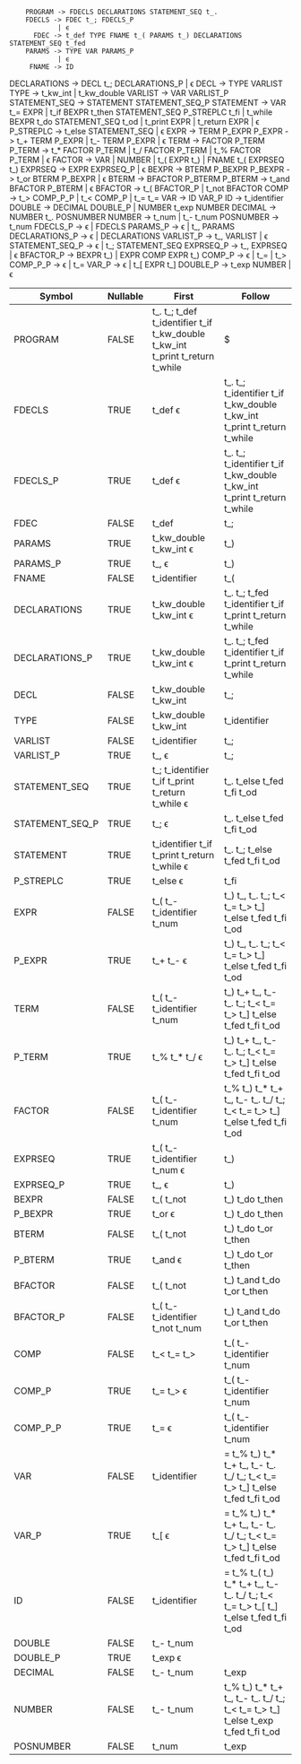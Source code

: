 		PROGRAM -> FDECLS DECLARATIONS STATEMENT_SEQ t_.
		FDECLS -> FDEC t_; FDECLS_P
				| ϵ
		  FDEC -> t_def TYPE FNAME t_( PARAMS t_) DECLARATIONS STATEMENT_SEQ t_fed
		PARAMS -> TYPE VAR PARAMS_P
				| ϵ
		 FNAME -> ID
  DECLARATIONS -> DECL t_; DECLARATIONS_P
				| ϵ
		  DECL -> TYPE VARLIST
		  TYPE -> t_kw_int
				| t_kw_double
	   VARLIST -> VAR VARLIST_P
 STATEMENT_SEQ -> STATEMENT STATEMENT_SEQ_P
	 STATEMENT -> VAR t_= EXPR
				| t_if BEXPR t_then STATEMENT_SEQ P_STREPLC t_fi
				| t_while BEXPR t_do STATEMENT_SEQ t_od
				| t_print EXPR
				| t_return EXPR
				| ϵ
	 P_STREPLC -> t_else STATEMENT_SEQ
				| ϵ
		  EXPR -> TERM P_EXPR
		P_EXPR -> t_+ TERM P_EXPR
				| t_- TERM P_EXPR
				| ϵ
		  TERM -> FACTOR P_TERM
		P_TERM -> t_* FACTOR P_TERM
				| t_/ FACTOR P_TERM
				| t_% FACTOR P_TERM
				| ϵ
		FACTOR -> VAR
				| NUMBER
				| t_( EXPR t_)
				| FNAME t_( EXPRSEQ t_)
	   EXPRSEQ -> EXPR EXPRSEQ_P
				| ϵ
		 BEXPR -> BTERM P_BEXPR
	   P_BEXPR -> t_or BTERM P_BEXPR
				| ϵ
		 BTERM -> BFACTOR P_BTERM
	   P_BTERM -> t_and BFACTOR P_BTERM
				| ϵ
	   BFACTOR -> t_( BFACTOR_P
				| t_not BFACTOR
		  COMP -> t_> COMP_P_P
				| t_< COMP_P
				| t_= t_=
		   VAR -> ID VAR_P
			ID -> t_identifier
		DOUBLE -> DECIMAL DOUBLE_P
				| NUMBER t_exp NUMBER
	   DECIMAL -> NUMBER t_. POSNUMBER
		NUMBER -> t_num
				| t_- t_num
	 POSNUMBER -> t_num
	   FDECLS_P -> ϵ
				| FDECLS
	   PARAMS_P -> ϵ
				| t_, PARAMS
 DECLARATIONS_P -> ϵ
				| DECLARATIONS
	  VARLIST_P -> t_, VARLIST
				| ϵ
STATEMENT_SEQ_P -> ϵ
				| t_; STATEMENT_SEQ
	  EXPRSEQ_P -> t_, EXPRSEQ
				| ϵ
	  BFACTOR_P -> BEXPR t_)
				| EXPR COMP EXPR t_)
		 COMP_P -> ϵ
				| t_=
				| t_>
		COMP_P_P -> ϵ
				| t_=
		  VAR_P -> ϵ
				| t_[ EXPR t_]
	   DOUBLE_P -> t_exp NUMBER
				| ϵ

| Symbol		  | Nullable | First																		 | Follow																				  |
| --------------- | -------- | ----------------------------------------------------------------------------- | -------------------------------------------------------------------------------------- |
| PROGRAM		  | FALSE	 | t_. t_; t_def t_identifier t_if t_kw_double t_kw_int t_print t_return t_while | $																					  |
| FDECLS		  | TRUE	 | t_def ϵ																		 | t_. t_; t_identifier t_if t_kw_double t_kw_int t_print t_return t_while				  |
| FDECLS_P		  | TRUE	 | t_def ϵ																		 | t_. t_; t_identifier t_if t_kw_double t_kw_int t_print t_return t_while				  |
| FDEC			  | FALSE	 | t_def																		 | t_;																					  |
| PARAMS		  | TRUE	 | t_kw_double t_kw_int ϵ														 | t_)																					  |
| PARAMS_P		  | TRUE	 | t_, ϵ																		 | t_)																					  |
| FNAME			  | FALSE	 | t_identifier																	 | t_(																					  |
| DECLARATIONS	  | TRUE	 | t_kw_double t_kw_int ϵ														 | t_. t_; t_fed t_identifier t_if t_print t_return t_while								  |
| DECLARATIONS_P  | TRUE	 | t_kw_double t_kw_int ϵ														 | t_. t_; t_fed t_identifier t_if t_print t_return t_while								  |
| DECL			  | FALSE	 | t_kw_double t_kw_int															 | t_;																					  |
| TYPE			  | FALSE	 | t_kw_double t_kw_int															 | t_identifier																			  |
| VARLIST		  | FALSE	 | t_identifier																	 | t_;																					  |
| VARLIST_P		  | TRUE	 | t_, ϵ																		 | t_;																					  |
| STATEMENT_SEQ	  | TRUE	 | t_; t_identifier t_if t_print t_return t_while ϵ								 | t_. t_else t_fed t_fi t_od															  |
| STATEMENT_SEQ_P | TRUE	 | t_; ϵ																		 | t_. t_else t_fed t_fi t_od															  |
| STATEMENT		  | TRUE	 | t_identifier t_if t_print t_return t_while ϵ									 | t_. t_; t_else t_fed t_fi t_od														  |
| P_STREPLC		  | TRUE	 | t_else ϵ																		 | t_fi																					  |
| EXPR			  | FALSE	 | t_( t_- t_identifier t_num													 | t_) t_, t_. t_; t_< t_= t_> t_] t_else t_fed t_fi t_od								  |
| P_EXPR		  | TRUE	 | t_+ t_- ϵ																	 | t_) t_, t_. t_; t_< t_= t_> t_] t_else t_fed t_fi t_od								  |
| TERM			  | FALSE	 | t_( t_- t_identifier t_num													 | t_) t_+ t_, t_- t_. t_; t_< t_= t_> t_] t_else t_fed t_fi t_od						  |
| P_TERM		  | TRUE	 | t_% t_\* t_/ ϵ																 | t_) t_+ t_, t_- t_. t_; t_< t_= t_> t_] t_else t_fed t_fi t_od						  |
| FACTOR		  | FALSE	 | t_( t_- t_identifier t_num													 | t_% t_) t_\* t_+ t_, t_- t_. t_/ t_; t_< t_= t_> t_] t_else t_fed t_fi t_od			  |
| EXPRSEQ		  | TRUE	 | t_( t_- t_identifier t_num ϵ													 | t_)																					  |
| EXPRSEQ_P		  | TRUE	 | t_, ϵ																		 | t_)																					  |
| BEXPR			  | FALSE	 | t_( t_not																	 | t_) t_do t_then																		  |
| P_BEXPR		  | TRUE	 | t_or ϵ																		 | t_) t_do t_then																		  |
| BTERM			  | FALSE	 | t_( t_not																	 | t_) t_do t_or t_then																	  |
| P_BTERM		  | TRUE	 | t_and ϵ																		 | t_) t_do t_or t_then																	  |
| BFACTOR		  | FALSE	 | t_( t_not																	 | t_) t_and t_do t_or t_then															  |
| BFACTOR_P		  | FALSE	 | t_( t_- t_identifier t_not t_num												 | t_) t_and t_do t_or t_then															  |
| COMP			  | FALSE	 | t_< t_= t_>																	 | t_( t_- t_identifier t_num															  |
| COMP_P		  | TRUE	 | t_= t_> ϵ																	 | t_( t_- t_identifier t_num															  |
| COMP_P_P		  | TRUE	 | t_= ϵ																		 | t_( t_- t_identifier t_num															  |
| VAR			  | FALSE	 | t_identifier																	 | \= t_% t_) t_\* t_+ t_, t_- t_. t_/ t_; t_< t_= t_> t_] t_else t_fed t_fi t_od		  |
| VAR_P			  | TRUE	 | t_[ ϵ																		 | \= t_% t_) t_\* t_+ t_, t_- t_. t_/ t_; t_< t_= t_> t_] t_else t_fed t_fi t_od		  |
| ID			  | FALSE	 | t_identifier																	 | \= t_% t_( t_) t_\* t_+ t_, t_- t_. t_/ t_; t_< t_= t_> t_[ t_] t_else t_fed t_fi t_od |
| DOUBLE		  | FALSE	 | t_- t_num																	 |																						  |
| DOUBLE_P		  | TRUE	 | t_exp ϵ																		 |																						  |
| DECIMAL		  | FALSE	 | t_- t_num																	 | t_exp																				  |
| NUMBER		  | FALSE	 | t_- t_num																	 | t_% t_) t_\* t_+ t_, t_- t_. t_/ t_; t_< t_= t_> t_] t_else t_exp t_fed t_fi t_od	  |
| POSNUMBER		  | FALSE	 | t_num																		 | t_exp																				  |




